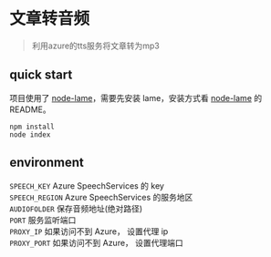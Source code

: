 # 文章转音频
> 利用azure的tts服务将文章转为mp3
## quick start
项目使用了 [node-lame](https://github.com/devowlio/node-lame)，需要先安装 lame，安装方式看 [node-lame](https://github.com/devowlio/node-lame) 的 README。
```shell
npm install
node index
```
## environment
`SPEECH_KEY` Azure SpeechServices 的 key<br/>
`SPEECH_REGION` Azure SpeechServices 的服务地区<br/>
`AUDIOFOLDER` 保存音频地址(绝对路径)<br/>
`PORT` 服务监听端口<br/>
`PROXY_IP` 如果访问不到 Azure， 设置代理 ip<br/>
`PROXY_PORT` 如果访问不到 Azure， 设置代理端口